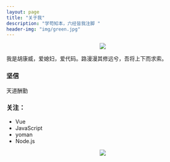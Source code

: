 ```yaml
---
layout: page
title: "关于我"
description: "学苟知本，六经皆我注脚 "
header-img: "img/green.jpg"
---
```



<center>
    <p><img src="http://7xlfkx.com1.z0.glb.clouddn.com/white2.jpg" align="center"></p>
</center>

我是胡康威，爱媳妇，爱代码。路漫漫其修远兮，吾将上下而求索。


### 坚信

天道酬勤


### 关注：


- Vue
- JavaScript
- yoman
- Node.js





<center>
    <p><img src="http://i173.photobucket.com/albums/w63/cnfeat/2015-08-29-2_zpsqj7po8eo.png" align="center"></p>
</center>






